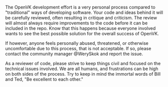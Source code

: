 The OpenVK development effort is a very personal process compared to "traditional" ways of developing software.
Your code and ideas behind it will be carefully reviewed, often resulting in critique and criticism.
The review will almost always require improvements to the code before it can be included in the repo.
Know that this happens because everyone involved wants to see the best possible solution for the overall success of OpenVK.

If however, anyone feels personally abused, threatened, or otherwise uncomfortable due to this process, that is not acceptable.
If so, please contact the community manager @WerySkok and report the issue.

As a reviewer of code, please strive to keep things civil and focused on the technical issues involved. We are all humans,
and frustrations can be high on both sides of the process.
Try to keep in mind the immortal words of Bill and Ted, "Be excellent to each other."
